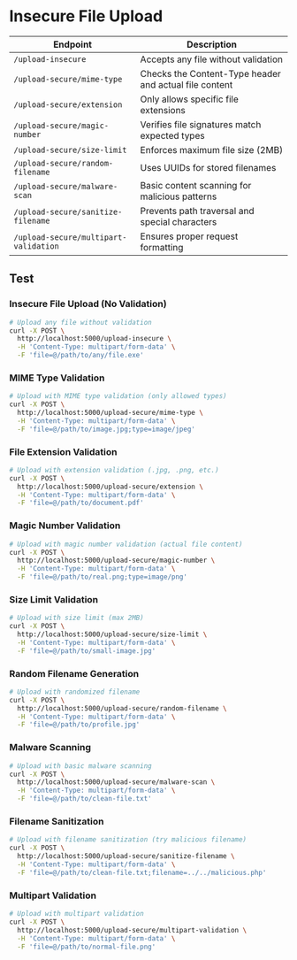 # Insecure File Upload

| Endpoint | Description |
| -------- | ----------- |
| `/upload-insecure` | Accepts any file without validation |
| `/upload-secure/mime-type` | Checks the Content-Type header and actual file content |
| `/upload-secure/extension` | Only allows specific file extensions |
| `/upload-secure/magic-number` | Verifies file signatures match expected types | 
| `/upload-secure/size-limit` | Enforces maximum file size (2MB) |
| `/upload-secure/random-filename` | Uses UUIDs for stored filenames |
| `/upload-secure/malware-scan` | Basic content scanning for malicious patterns |
| `/upload-secure/sanitize-filename` | Prevents path traversal and special characters |
| `/upload-secure/multipart-validation` | Ensures proper request formatting |

## Test

### Insecure File Upload (No Validation)

```bash
# Upload any file without validation
curl -X POST \
  http://localhost:5000/upload-insecure \
  -H 'Content-Type: multipart/form-data' \
  -F 'file=@/path/to/any/file.exe'
```

### MIME Type Validation

```bash
# Upload with MIME type validation (only allowed types)
curl -X POST \
  http://localhost:5000/upload-secure/mime-type \
  -H 'Content-Type: multipart/form-data' \
  -F 'file=@/path/to/image.jpg;type=image/jpeg'
```

### File Extension Validation

```bash
# Upload with extension validation (.jpg, .png, etc.)
curl -X POST \
  http://localhost:5000/upload-secure/extension \
  -H 'Content-Type: multipart/form-data' \
  -F 'file=@/path/to/document.pdf'
```

### Magic Number Validation

```bash
# Upload with magic number validation (actual file content)
curl -X POST \
  http://localhost:5000/upload-secure/magic-number \
  -H 'Content-Type: multipart/form-data' \
  -F 'file=@/path/to/real.png;type=image/png'
```

### Size Limit Validation

```bash
# Upload with size limit (max 2MB)
curl -X POST \
  http://localhost:5000/upload-secure/size-limit \
  -H 'Content-Type: multipart/form-data' \
  -F 'file=@/path/to/small-image.jpg'
```

### Random Filename Generation

```bash
# Upload with randomized filename
curl -X POST \
  http://localhost:5000/upload-secure/random-filename \
  -H 'Content-Type: multipart/form-data' \
  -F 'file=@/path/to/profile.jpg'
```

### Malware Scanning

```bash
# Upload with basic malware scanning
curl -X POST \
  http://localhost:5000/upload-secure/malware-scan \
  -H 'Content-Type: multipart/form-data' \
  -F 'file=@/path/to/clean-file.txt'
```

### Filename Sanitization

```bash
# Upload with filename sanitization (try malicious filename)
curl -X POST \
  http://localhost:5000/upload-secure/sanitize-filename \
  -H 'Content-Type: multipart/form-data' \
  -F 'file=@/path/to/clean-file.txt;filename=../../malicious.php'
```

### Multipart Validation

```bash
# Upload with multipart validation
curl -X POST \
  http://localhost:5000/upload-secure/multipart-validation \
  -H 'Content-Type: multipart/form-data' \
  -F 'file=@/path/to/normal-file.png'
```